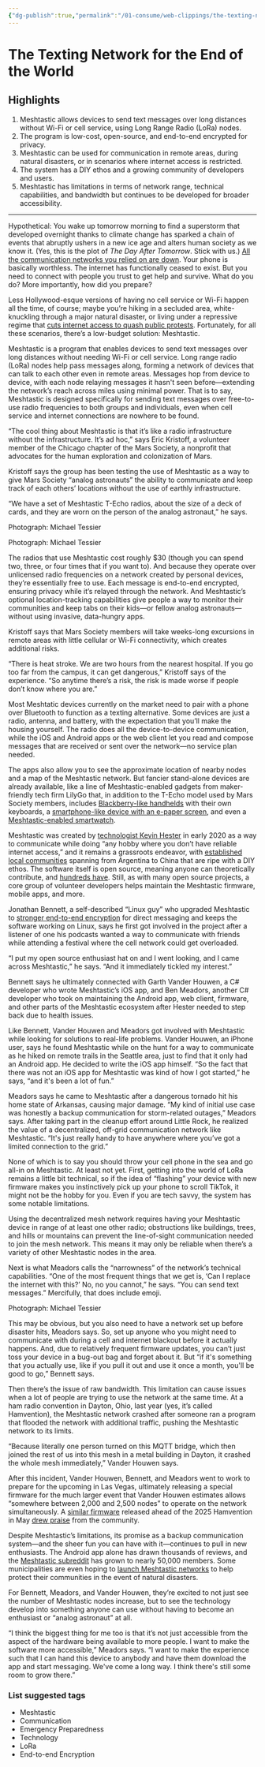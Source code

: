 ```yaml
---
{"dg-publish":true,"permalink":"/01-consume/web-clippings/the-texting-network-for-the-end-of-the-world/","title":"The Texting Network for the End of the World","tags":["meshtastic","lora","communication"]}
---
```


# The Texting Network for the End of the World
## Highlights

1. Meshtastic allows devices to send text messages over long distances without Wi-Fi or cell service, using Long Range Radio (LoRa) nodes.
2. The program is low-cost, open-source, and end-to-end encrypted for privacy.
3. Meshtastic can be used for communication in remote areas, during natural disasters, or in scenarios where internet access is restricted.
4. The system has a DIY ethos and a growing community of developers and users.
5. Meshtastic has limitations in terms of network range, technical capabilities, and bandwidth but continues to be developed for broader accessibility.


---
Hypothetical: You wake up tomorrow morning to find a superstorm that developed overnight thanks to climate change has sparked a chain of events that abruptly ushers in a new ice age and alters human society as we know it. (Yes, this is the plot of *The Day After Tomorrow*. Stick with us.) [All the communication networks you relied on are down](https://www.wired.com/story/sun-storm-end-civilization/). Your phone is basically worthless. The internet has functionally ceased to exist. But you need to connect with people you trust to get help and survive. What do you do? More importantly, how did you prepare?

Less Hollywood-esque versions of having no cell service or Wi-Fi happen all the time, of course; maybe you’re hiking in a secluded area, white-knuckling through a major natural disaster, or living under a repressive regime that [cuts internet access to quash public protests](https://www.wired.com/story/subvert-iran-internet-blackout/). Fortunately, for all these scenarios, there’s a low-budget solution: Meshtastic.

Meshtastic is a program that enables devices to send text messages over long distances without needing Wi-Fi or cell service. Long range radio (LoRa) nodes help pass messages along, forming a network of devices that can talk to each other even in remote areas. Messages hop from device to device, with each node relaying messages it hasn't seen before—extending the network’s reach across miles using minimal power. That is to say, Meshtastic is designed specifically for sending text messages over free-to-use radio frequencies to both groups and individuals, even when cell service and internet connections are nowhere to be found.

“The cool thing about Meshtastic is that it’s like a radio infrastructure without the infrastructure. It’s ad hoc,” says Eric Kristoff, a volunteer member of the Chicago chapter of the Mars Society, a nonprofit that advocates for the human exploration and colonization of Mars.

Kristoff says the group has been testing the use of Meshtastic as a way to give Mars Society “analog astronauts” the ability to communicate and keep track of each others’ locations without the use of earthly infrastructure.

“We have a set of Meshtastic T-Echo radios, about the size of a deck of cards, and they are worn on the person of the analog astronaut,” he says.

Photograph: Michael Tessier

Photograph: Michael Tessier

The radios that use Meshtastic cost roughly $30 (though you can spend two, three, or four times that if you want to). And because they operate over unlicensed radio frequencies on a network created by personal devices, they’re essentially free to use. Each message is end-to-end encrypted, ensuring privacy while it’s relayed through the network. And Meshtastic’s optional location-tracking capabilities give people a way to monitor their communities and keep tabs on their kids—or fellow analog astronauts—without using invasive, data-hungry apps.

Kristoff says that Mars Society members will take weeks-long excursions in remote areas with little cellular or Wi-Fi connectivity, which creates additional risks.

“There is heat stroke. We are two hours from the nearest hospital. If you go too far from the campus, it can get dangerous,” Kristoff says of the experience. “So anytime there’s a risk, the risk is made worse if people don’t know where you are.”

Most Meshtatic devices currently on the market need to pair with a phone over Bluetooth to function as a texting alternative. Some devices are just a radio, antenna, and battery, with the expectation that you’ll make the housing yourself. The radio does all the device-to-device communication, while the iOS and Android apps or the web client let you read and compose messages that are received or sent over the network—no service plan needed.

The apps also allow you to see the approximate location of nearby nodes and a map of the Meshtastic network. But fancier stand-alone devices are already available, like a line of Meshtastic-enabled gadgets from maker-friendly tech firm LilyGo that, in addition to the T-Echo model used by Mars Society members, includes [Blackberry-like handhelds](https://lilygo.cc/products/t-deck-plus-meshtastic) with their own keyboards, a [smartphone-like device with an e-paper screen](https://lilygo.cc/products/t5-e-paper-s3-pro), and even a [Meshtastic-enabled smartwatch](https://lilygo.cc/products/t-watch-s3-plus).

Meshtastic was created by [technologist Kevin Hester](https://www.hackster.io/punkgeek/meshtastic-a-hiking-skiing-gps-mesh-communicator-84f999) in early 2020 as a way to communicate while doing “any hobby where you don’t have reliable internet access,” and it remains a grassroots endeavor, with [established local communities](https://meshtastic.org/docs/community/local-groups/) spanning from Argentina to China that are ripe with a DIY ethos. The software itself is open source, meaning anyone can theoretically contribute, and [hundreds have](https://github.com/meshtastic/firmware). Still, as with many open source projects, a core group of volunteer developers helps maintain the Meshtastic firmware, mobile apps, and more.

Jonathan Bennett, a self-described “Linux guy” who upgraded Meshtastic to [stronger end-to-end encryption](https://meshtastic.org/docs/overview/encryption/) for direct messaging and keeps the software working on Linux, says he first got involved in the project after a listener of one his podcasts wanted a way to communicate with friends while attending a festival where the cell network could get overloaded.

“I put my open source enthusiast hat on and I went looking, and I came across Meshtastic,” he says. “And it immediately tickled my interest.”

Bennett says he ultimately connected with Garth Vander Houwen, a C# developer who wrote Meshtastic’s iOS app, and Ben Meadors, another C# developer who took on maintaining the Android app, web client, firmware, and other parts of the Meshtastic ecosystem after Hester needed to step back due to health issues.

Like Bennett, Vander Houwen and Meadors got involved with Meshtastic while looking for solutions to real-life problems. Vander Houwen, an iPhone user, says he found Meshtastic while on the hunt for a way to communicate as he hiked on remote trails in the Seattle area, just to find that it only had an Android app. He decided to write the iOS app himself. “So the fact that there was not an iOS app for Meshtastic was kind of how I got started,” he says, “and it's been a lot of fun.”

Meadors says he came to Meshtastic after a dangerous tornado hit his home state of Arkansas, causing major damage. “My kind of initial use case was honestly a backup communication for storm-related outages,” Meadors says. After taking part in the cleanup effort around Little Rock, he realized the value of a decentralized, off-grid communication network like Meshtastic. “It's just really handy to have anywhere where you’ve got a limited connection to the grid.”

None of which is to say you should throw your cell phone in the sea and go all-in on Meshtastic. At least not yet. First, getting into the world of LoRa remains a little bit technical, so if the idea of “flashing” your device with new firmware makes you instinctively pick up your phone to scroll TikTok, it might not be the hobby for you. Even if you are tech savvy, the system has some notable limitations.

Using the decentralized mesh network requires having your Meshtastic device in range of at least one other radio; obstructions like buildings, trees, and hills or mountains can prevent the line-of-sight communication needed to join the mesh network. This means it may only be reliable when there’s a variety of other Meshtastic nodes in the area.

Next is what Meadors calls the “narrowness” of the network’s technical capabilities. “One of the most frequent things that we get is, ‘Can I replace the internet with this?’ No, no you cannot,” he says. “You can send text messages.” Mercifully, that does include emoji.

Photograph: Michael Tessier

This may be obvious, but you also need to have a network set up before disaster hits, Meadors says. So, set up anyone who you might need to communicate with during a cell and internet blackout before it actually happens. And, due to relatively frequent firmware updates, you can’t just toss your device in a bug-out bag and forget about it. But “if it's something that you actually use, like if you pull it out and use it once a month, you'll be good to go,” Bennett says.

Then there’s the issue of raw bandwidth. This limitation can cause issues when a lot of people are trying to use the network at the same time. At a ham radio convention in Dayton, Ohio, last year (yes, it’s called Hamvention), the Meshtastic network crashed after someone ran a program that flooded the network with additional traffic, pushing the Meshtastic network to its limits.

“Because literally one person turned on this MQTT bridge, which then joined the rest of us into this mesh in a metal building in Dayton, it crashed the whole mesh immediately,” Vander Houwen says.

After this incident, Vander Houwen, Bennett, and Meadors went to work to prepare for the upcoming in Las Vegas, ultimately releasing a special firmware for the much larger event that Vander Houwen estimates allows “somewhere between 2,000 and 2,500 nodes” to operate on the network simultaneously. A [similar firmware](https://hamvention.meshtastic.org/) released ahead of the 2025 Hamvention in May [drew praise](https://www.reddit.com/r/meshtastic/comments/1kqal5h/shout_out_to_the_meshtastic_dev_team_hamvention/) from the community.

Despite Meshtastic’s limitations, its promise as a backup communication system—and the sheer fun you can have with it—continues to pull in new enthusiasts. The Android app alone has drawn thousands of reviews, and the [Meshtastic subreddit](https://www.reddit.com/r/meshtastic/) has grown to nearly 50,000 members. Some municipalities are even hoping to [launch Meshtastic networks](https://www.wtxl.com/news/local-news/in-your-neighborhood/monticello/monticello-council-considers-new-emergency-communication-system-proposal) to help protect their communities in the event of natural disasters.

For Bennett, Meadors, and Vander Houwen, they’re excited to not just see the number of Meshtastic nodes increase, but to see the technology develop into something anyone can use without having to become an enthusiast or “analog astronaut” at all.

“I think the biggest thing for me too is that it’s not just accessible from the aspect of the hardware being available to more people. I want to make the software more accessible,” Meadors says. “I want to make the experience such that I can hand this device to anybody and have them download the app and start messaging. We've come a long way. I think there's still some room to grow there.”



### List suggested tags
- Meshtastic
- Communication
- Emergency Preparedness
- Technology
- LoRa
- End-to-end Encryption